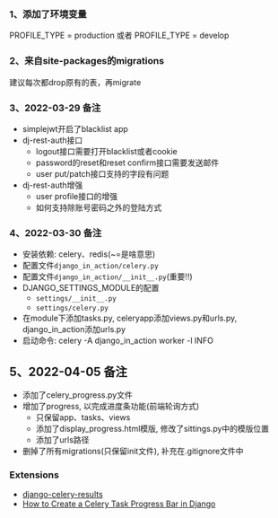 ### 1、添加了环境变量

PROFILE_TYPE = production 或者 PROFILE_TYPE = develop

### 2、来自site-packages的migrations

建议每次都drop原有的表，再migrate

### 3、2022-03-29 备注

- simplejwt开启了blacklist app
- dj-rest-auth接口
    - logout接口需要打开blacklist或者cookie
    - password的reset和reset confirm接口需要发送邮件
    - user put/patch接口支持的字段有问题
- dj-rest-auth增强
    - user profile接口的增强
    - 如何支持除账号密码之外的登陆方式

### 4、2022-03-30 备注

- 安装依赖: celery、redis(~=是啥意思)
- 配置文件```django_in_action/celery.py```
- 配置文件```django_in_action/__init__.py```(重要!!)
- DJANGO_SETTINGS_MODULE的配置
    - ```settings/__init__.py```
    - ```settings/celery.py```
- 在module下添加tasks.py, celeryapp添加views.py和urls.py, django_in_action添加urls.py
- 启动命令: celery -A django_in_action worker -l INFO

## 5、2022-04-05 备注

- 添加了celery_progress.py文件
- 增加了progress, 以完成进度条功能(前端轮询方式)
  - 只保留app、tasks、views
  - 添加了display_progress.html模版, 修改了sittings.py中的模版位置
  - 添加了urls路径
- 删掉了所有migrations(只保留init文件), 补充在.gitignore文件中

### Extensions

- [django-celery-results](https://docs.celeryq.dev/en/stable/django/first-steps-with-django.html?highlight=django-db#extensions)
- [How to Create a Celery Task Progress Bar in Django](https://www.youtube.com/watch?v=BbPswIqn2VI)